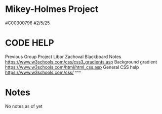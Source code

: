 # Mikey-Holmes Project
#C00300796
#2/5/25

# CODE HELP
Previous Group Project
Libor Zachoval Blackboard Notes
https://www.w3schools.com/css/css3_gradients.asp Background gradient
https://www.w3schools.com/html/html_css.asp General CSS help
https://www.w3schools.com/css/ ^^^

# Notes
No notes as of yet
